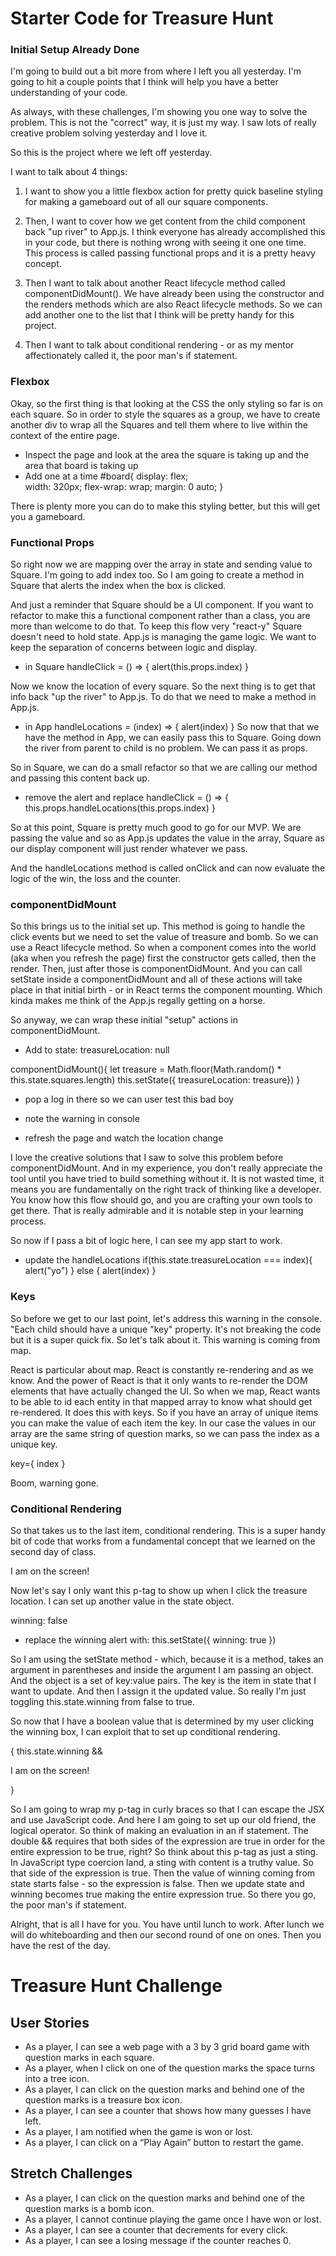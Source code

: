 # Starter Code for Treasure Hunt

### Initial Setup Already Done

I'm going to build out a bit more from where I left you all yesterday. I'm going to hit a couple points that I think will help you have a better understanding of your code.

As always, with these challenges, I'm showing you one way to solve the problem. This is not the "correct" way, it is just my way. I saw lots of really creative problem solving yesterday and I love it.

So this is the project where we left off yesterday.

I want to talk about 4 things:

1. I want to show you a little flexbox action for pretty quick baseline styling for making a gameboard out of all our square components.

2. Then, I want to cover how we get content from the child component back "up river" to App.js. I think everyone has already accomplished this in your code, but there is nothing wrong with seeing it one one time. This process is called passing functional props and it is a pretty heavy concept.

3. Then I want to talk about another React lifecycle method called componentDidMount(). We have already been using the constructor and the renders methods which are also React lifecycle methods. So we can add another one to the list that I think will be pretty handy for this project.

4. Then I want to talk about conditional rendering - or as my mentor affectionately called it, the poor man's if statement.


### Flexbox
Okay, so the first thing is that looking at the CSS the only styling so far is on each square. So in order to style the squares as a group, we have to create another div to wrap all the Squares and tell them where to live within the context of the entire page.
<div id="board">

- Inspect the page and look at the area the square is taking up and the area that board is taking up
- Add one at a time
#board{
  display: flex;  
  width: 320px;
  flex-wrap: wrap;
  margin: 0 auto;
}

There is plenty more you can do to make this styling better, but this will get you a gameboard.

### Functional Props
So right now we are mapping over the array in state and sending value to Square. I'm going to add index too. So I am going to create a method in Square that alerts the index when the box is clicked.

<div id="square" onClick={ this.handleClick }>

And just a reminder that Square should be a UI component. If you want to refactor to make this a functional component rather than a class, you are more than welcome to do that. To keep this flow very "react-y" Square doesn't need to hold state. App.js is managing the game logic. We want to keep the separation of concerns between logic and display.

- in Square
handleClick = () => {
  alert(this.props.index)
}

Now we know the location of every square. So the next thing is to get that info back "up the river" to App.js. To do that we need to make a method in App.js.

- in App
handleLocations = (index) => {
  alert(index)
}
So now that that we have the method in App, we can easily pass this to Square. Going down the river from parent to child is no problem. We can pass it as props.

So in Square, we can do a small refactor so that we are calling our method and passing this content back up.
- remove the alert and replace
handleClick = () => {
  this.props.handleLocations(this.props.index)
}

So at this point, Square is pretty much good to go for our MVP. We are passing the value and so as App.js updates the value in the array, Square as our display component will just render whatever we pass.

And the handleLocations method is called onClick and can now evaluate the logic of the win, the loss and the counter.

### componentDidMount
So this brings us to the initial set up. This method is going to handle the click events but we need to set the value of treasure and bomb. So we can use a React lifecycle method. So when a component comes into the world (aka when you refresh the page) first the constructor gets called, then the render. Then, just after those is componentDidMount. And you can call setState inside a componentDidMount and all of these actions will take place in that initial birth - or in React terms the component mounting. Which kinda makes me think of the App.js regally getting on a horse.

So anyway, we can wrap these initial "setup" actions in componentDidMount.
- Add to state:
treasureLocation: null

componentDidMount(){
  let treasure = Math.floor(Math.random() * this.state.squares.length)
  this.setState({ treasureLocation: treasure})
}

- pop a log in there so we can user test this bad boy
- note the warning in console

- refresh the page and watch the location change

I love the creative solutions that I saw to solve this problem before componentDidMount. And in my experience, you don't really appreciate the tool until you have tried to build something without it. It is not wasted time, it means you are fundamentally on the right track of thinking like a developer. You know how this flow should go, and you are crafting your own tools to get there. That is really admirable and it is notable step in your learning process.

So now if I pass a bit of logic here, I can see my app start to work.

- update the handleLocations
if(this.state.treasureLocation === index){
  alert("yo")
} else {
  alert(index)
}

### Keys
So before we get to our last point, let's address this warning in the console. "Each child should have a unique "key" property. It's not breaking the code but it is a super quick fix. So let's talk about it. This warning is coming from map.

React is particular about map. React is constantly re-rendering and as we know. And the power of React is that it only wants to re-render the DOM elements that have actually changed the UI. So when we map, React wants to be able to id each entity in that mapped array to know what should get re-rendered. It does this with keys. So if you have an array of unique items you can make the value of each item the key. In our case the values in our array are the same string of question marks, so we can pass the index as a unique key.

key={ index }

Boom, warning gone.

### Conditional Rendering
So that takes us to the last item, conditional rendering. This is a super handy bit of code that works from a fundamental concept that we learned on the second day of class.

<p>I am on the screen!</p>

Now let's say I only want this p-tag to show up when I click the treasure location. I can set up another value in the state object.

winning: false

- replace the winning alert with:
this.setState({ winning: true })

So I am using the setState method - which, because it is a method, takes an argument in parentheses and inside the argument I am passing an object. And the object is a set of key:value pairs. The key is the item in state that I want to update. And then I assign it the updated value. So really I'm just toggling this.state.winning from false to true.

So now that I have a boolean value that is determined by my user clicking the winning box, I can exploit that to set up conditional rendering.

{ this.state.winning && <p>I am on the screen!</p> }

So I am going to wrap my p-tag in curly braces so that I can escape the JSX and use JavaScript code. And here I am going to set up our old friend, the logical operator. So think of making an evaluation in an if statement. The double && requires that both sides of the expression are true in order for the entire expression to be true, right? So think about this p-tag as just a sting. In JavaScript type coercion land, a sting with content is a truthy value. So that side of the expression is true. Then the value of winning coming from state starts false - so the expression is false. Then we update state and winning becomes true making the entire expression true. So there you go, the poor man's if statement.

Alright, that is all I have for you. You have until lunch to work. After lunch we will do whiteboarding and then our second round of one on ones. Then you have the rest of the day.




# Treasure Hunt Challenge

## User Stories
- As a player, I can see a web page with a 3 by 3 grid board game with question marks in each square.
- As a player, when I click on one of the question marks the space turns into a tree icon.
- As a player, I can click on the question marks and behind one of the question marks is a treasure box icon.
- As a player, I can see a counter that shows how many guesses I have left.
- As a player, I am notified when the game is won or lost.
- As a player, I can click on a “Play Again” button to restart the game.

## Stretch Challenges
- As a player, I can click on the question marks and behind one of the question marks is a bomb icon.
- As a player, I cannot continue playing the game once I have won or lost.
- As a player, I can see a counter that decrements for every click.
- As a player, I can see a losing message if the counter reaches 0.
